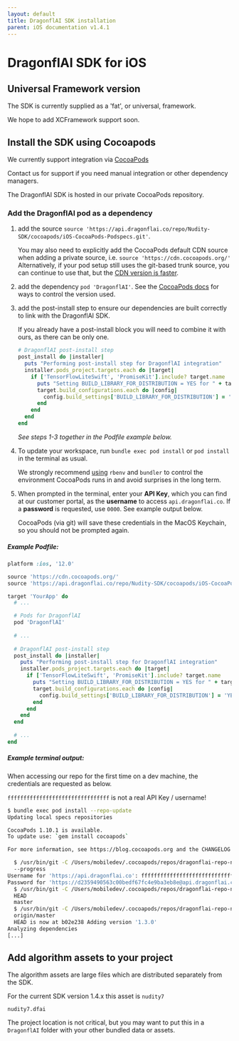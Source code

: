 ```yaml
---
layout: default
title: DragonflAI SDK installation
parent: iOS documentation v1.4.1
---
```

# DragonflAI SDK for iOS

## Universal Framework version

The SDK is currently supplied as a 'fat', or universal, framework. 

We hope to add XCFramework support soon.

## Install the SDK using Cocoapods

We currently support integration via [CocoaPods](https://cocoapods.org)

Contact us for support if you need manual integration or other dependency managers.

The DragonflAI SDK is hosted in our private CocoaPods repository.    

### Add the DragonflAI pod as a dependency

1. add the source `source 'https://api.dragonflai.co/repo/Nudity-SDK/cocoapods/iOS-CocoaPods-Podspecs.git'`. 

    You may also need to explicitly add the CocoaPods default CDN source when adding a private source,
    i.e. `source 'https://cdn.cocoapods.org/'`  
    Alternatively, if your pod setup still uses the git-based trunk source, you can continue to use that, but 
    the [CDN version is faster](https://blog.cocoapods.org/CocoaPods-1.8.0-beta/). 

2. add the dependency `pod 'DragonflAI'`. 
See the [CocoaPods docs](https://guides.cocoapods.org/syntax/podfile.html#pod) for ways to control the version used.

3. add the post-install step to ensure our dependencies are built correctly to link with the DragonflAI SDK. 

    If you already have a post-install block you will need to combine it with ours, as there can be only one.
    
    ```ruby
    # DragonflAI post-install step
    post_install do |installer|
      puts "Performing post-install step for DragonflAI integration"
      installer.pods_project.targets.each do |target|
        if ['TensorFlowLiteSwift', 'PromiseKit'].include? target.name
          puts "Setting BUILD_LIBRARY_FOR_DISTRIBUTION = YES for " + target.name
          target.build_configurations.each do |config|
            config.build_settings['BUILD_LIBRARY_FOR_DISTRIBUTION'] = 'YES'
          end
        end
      end
    end  
    ```
    
    *See steps 1-3 together in the Podfile example below.*

4. To update your workspace, run `bundle exec pod install` or `pod install` in the terminal as usual.
   
   We strongly recommend [using](https://number42.de/blog/2018/05/22/rbenv-2018-05-22-rbenv.html) 
   `rbenv` and `bundler` to control the environment CocoaPods runs in and avoid surprises in the long term.
    
5. When prompted in the terminal, enter your **API Key**, which you can find at our customer portal, 
   as the **username** to access `api.dragonflai.co`. 
   If a **password** is requested, use `0000`. See example output below.
   
   CocoaPods (via git) will save these credentials in the MacOS Keychain, so you should not be prompted again.     


##### Example Podfile:

```ruby 
platform :ios, '12.0'

source 'https://cdn.cocoapods.org/'
source 'https://api.dragonflai.co/repo/Nudity-SDK/cocoapods/iOS-CocoaPods-Podspecs.git'

target 'YourApp' do
  # ...

  # Pods for DragonflAI 
  pod 'DragonflAI'
  
  # ...
  
  # DragonflAI post-install step
  post_install do |installer|
    puts "Performing post-install step for DragonflAI integration"
    installer.pods_project.targets.each do |target|
      if ['TensorFlowLiteSwift', 'PromiseKit'].include? target.name
        puts "Setting BUILD_LIBRARY_FOR_DISTRIBUTION = YES for " + target.name
        target.build_configurations.each do |config|
          config.build_settings['BUILD_LIBRARY_FOR_DISTRIBUTION'] = 'YES'
        end
      end
    end
  end  
  
  # ...
end
```

##### Example terminal output:

When accessing our repo for the first time on a dev machine, the credentials are requested as below.

`ffffffffffffffffffffffffffffffff` is not a real API Key / username!

```bash
$ bundle exec pod install --repo-update
Updating local specs repositories

CocoaPods 1.10.1 is available.
To update use: `gem install cocoapods`

For more information, see https://blog.cocoapods.org and the CHANGELOG for this version at https://github.com/CocoaPods/CocoaPods/releases/tag/1.10.1

  $ /usr/bin/git -C /Users/mobiledev/.cocoapods/repos/dragonflai-repo-nudity-sdk-cocoapods-ios-cocoapods-podspecs fetch origin
  --progress
Username for 'https://api.dragonflai.co': ffffffffffffffffffffffffffffffff
Password for 'https://d2359490563c00bedf67fc4e9ba3eb8e@api.dragonflai.co': 
  $ /usr/bin/git -C /Users/mobiledev/.cocoapods/repos/dragonflai-repo-nudity-sdk-cocoapods-ios-cocoapods-podspecs rev-parse --abbrev-ref
  HEAD
  master
  $ /usr/bin/git -C /Users/mobiledev/.cocoapods/repos/dragonflai-repo-nudity-sdk-cocoapods-ios-cocoapods-podspecs reset --hard
  origin/master
  HEAD is now at b02e238 Adding version '1.3.0'
Analyzing dependencies
[...]
```

## Add algorithm assets to your project

The algorithm assets are large files which are distributed separately from the SDK. 

For the current SDK version 1.4.x this asset is `nudity7`

```
nudity7.dfai
```

The project location is not critical, but you may want to put this in a `DragonflAI` folder with your other bundled data or assets.


